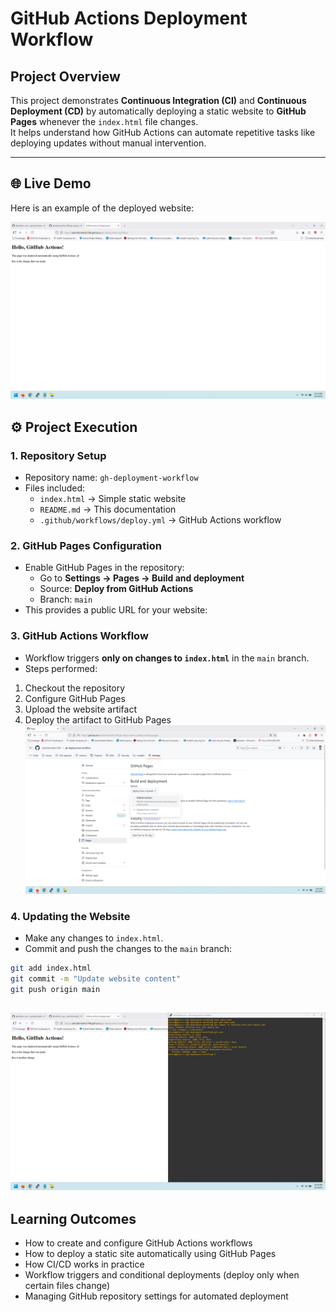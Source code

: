 # GitHub Actions Deployment Workflow

## Project Overview
This project demonstrates **Continuous Integration (CI)** and **Continuous Deployment (CD)** by automatically deploying a static website to **GitHub Pages** whenever the `index.html` file changes.  
It helps understand how GitHub Actions can automate repetitive tasks like deploying updates without manual intervention.

---

## 🌐 Live Demo
Here is an example of the deployed website:

![Website Screenshot](images/action_img2.png)

## ⚙️ Project Execution

### 1. Repository Setup
- Repository name: `gh-deployment-workflow`
- Files included:
  - `index.html` → Simple static website
  - `README.md` → This documentation
  - `.github/workflows/deploy.yml` → GitHub Actions workflow

### 2. GitHub Pages Configuration
- Enable GitHub Pages in the repository:
  - Go to **Settings → Pages → Build and deployment**
  - Source: **Deploy from GitHub Actions**
  - Branch: `main`
- This provides a public URL for your website:

### 3. GitHub Actions Workflow
- Workflow triggers **only on changes to `index.html`** in the `main` branch.
- Steps performed:
1. Checkout the repository
2. Configure GitHub Pages
3. Upload the website artifact
4. Deploy the artifact to GitHub Pages
![Action Screenshot](images/action_img1.png)

### 4. Updating the Website
- Make any changes to `index.html`.
- Commit and push the changes to the `main` branch:
```bash
git add index.html
git commit -m "Update website content"
git push origin main
```
![Action Screenshot](images/action_img4.png)
---

## Learning Outcomes

* How to create and configure GitHub Actions workflows
* How to deploy a static site automatically using GitHub Pages
* How CI/CD works in practice
* Workflow triggers and conditional deployments (deploy only when certain files change)
* Managing GitHub repository settings for automated deployment
